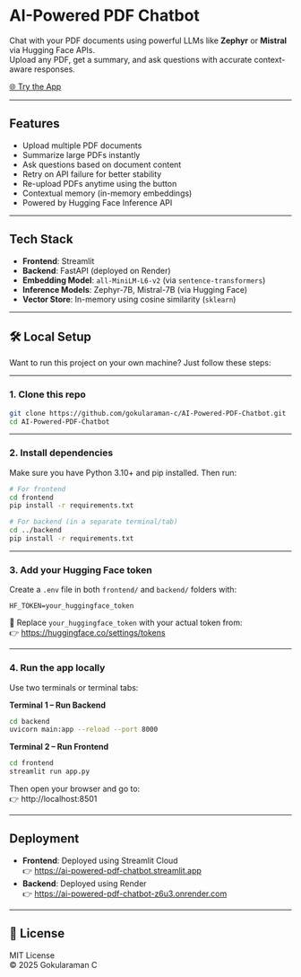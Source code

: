 #  AI-Powered PDF Chatbot

Chat with your PDF documents using powerful LLMs like **Zephyr** or **Mistral** via Hugging Face APIs.  
Upload any PDF, get a summary, and ask questions with accurate context-aware responses.

[🌐 Try the App](https://ai-powered-pdf-chatbot.streamlit.app)

---

##  Features

-  Upload multiple PDF documents  
-  Summarize large PDFs instantly  
-  Ask questions based on document content  
-  Retry on API failure for better stability  
-  Re-upload PDFs anytime using the button  
-  Contextual memory (in-memory embeddings)  
-  Powered by Hugging Face Inference API  

---

##  Tech Stack

- **Frontend**: Streamlit  
- **Backend**: FastAPI (deployed on Render)  
- **Embedding Model**: `all-MiniLM-L6-v2` (via `sentence-transformers`)  
- **Inference Models**: Zephyr-7B, Mistral-7B (via Hugging Face)  
- **Vector Store**: In-memory using cosine similarity (`sklearn`)  

---

## 🛠️ Local Setup

Want to run this project on your own machine? Just follow these steps:

---

###  1. Clone this repo

```bash
git clone https://github.com/gokularaman-c/AI-Powered-PDF-Chatbot.git
cd AI-Powered-PDF-Chatbot
```

---

###  2. Install dependencies

Make sure you have Python 3.10+ and pip installed. Then run:

```bash
# For frontend
cd frontend
pip install -r requirements.txt

# For backend (in a separate terminal/tab)
cd ../backend
pip install -r requirements.txt
```

---

###  3. Add your Hugging Face token

Create a `.env` file in both `frontend/` and `backend/` folders with:

```env
HF_TOKEN=your_huggingface_token
```

🔐 Replace `your_huggingface_token` with your actual token from:  
👉 https://huggingface.co/settings/tokens

---

###  4. Run the app locally

Use two terminals or terminal tabs:

**Terminal 1 – Run Backend**

```bash
cd backend
uvicorn main:app --reload --port 8000
```

**Terminal 2 – Run Frontend**

```bash
cd frontend
streamlit run app.py
```

Then open your browser and go to:  
👉 http://localhost:8501

---

##  Deployment

- **Frontend**: Deployed using Streamlit Cloud  
  👉 https://ai-powered-pdf-chatbot.streamlit.app  
- **Backend**: Deployed using Render  
  👉 https://ai-powered-pdf-chatbot-z6u3.onrender.com

---

## 📝 License

MIT License  
© 2025 Gokularaman C